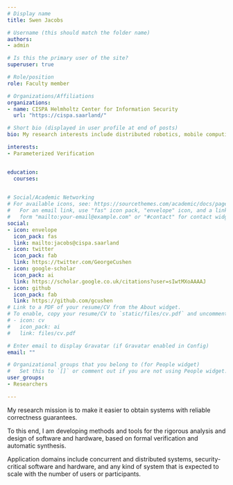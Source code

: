```yaml
---
# Display name
title: Swen Jacobs

# Username (this should match the folder name)
authors:
- admin

# Is this the primary user of the site?
superuser: true

# Role/position
role: Faculty member

# Organizations/Affiliations
organizations:
- name: CISPA Helmholtz Center for Information Security
  url: "https://cispa.saarland/"

# Short bio (displayed in user profile at end of posts)
bio: My research interests include distributed robotics, mobile computing and programmable matter.

interests:
- Parameterized Verification


education:
  courses:
  

# Social/Academic Networking
# For available icons, see: https://sourcethemes.com/academic/docs/page-builder/#icons
#   For an email link, use "fas" icon pack, "envelope" icon, and a link in the
#   form "mailto:your-email@example.com" or "#contact" for contact widget.
social:
- icon: envelope
  icon_pack: fas
  link: mailto:jacobs@cispa.saarland
- icon: twitter
  icon_pack: fab
  link: https://twitter.com/GeorgeCushen
- icon: google-scholar
  icon_pack: ai
  link: https://scholar.google.co.uk/citations?user=sIwtMXoAAAAJ
- icon: github
  icon_pack: fab
  link: https://github.com/gcushen
# Link to a PDF of your resume/CV from the About widget.
# To enable, copy your resume/CV to `static/files/cv.pdf` and uncomment the lines below.
# - icon: cv
#   icon_pack: ai
#   link: files/cv.pdf

# Enter email to display Gravatar (if Gravatar enabled in Config)
email: ""

# Organizational groups that you belong to (for People widget)
#   Set this to `[]` or comment out if you are not using People widget.
user_groups:
- Researchers

---
```


My research mission is to make it easier to obtain systems with reliable correctness guarantees.

To this end, I am developing methods and tools for the rigorous analysis and design of software and hardware, based on formal verification and automatic synthesis.

Application domains include concurrent and distributed systems, security-critical software and hardware, and any kind of system that is expected to scale with the number of users or participants.
